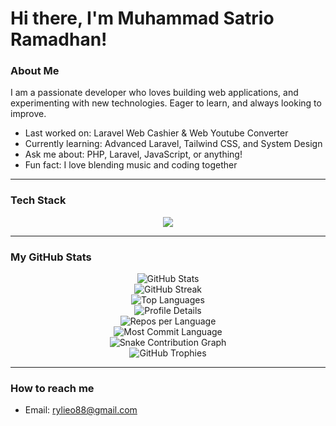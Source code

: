 # Hi there, I'm Muhammad Satrio Ramadhan!

### About Me

I am a passionate developer who loves building web applications, and experimenting with new technologies. Eager to learn, and always looking to improve.

- Last worked on: Laravel Web Cashier & Web Youtube Converter
- Currently learning: Advanced Laravel, Tailwind CSS, and System Design
- Ask me about: PHP, Laravel, JavaScript, or anything!
- Fun fact: I love blending music and coding together

---

### Tech Stack

<div align="center">
  <img src="https://skillicons.dev/icons?i=php,laravel,bootstrap,html,css,js,mysql,git,github,vscode" />
</div>

---

### My GitHub Stats

<p align="center">
    <!-- GitHub Stats -->
    <img src="https://github-readme-stats.vercel.app/api?username=rylieo&show_icons=true&theme=radical" alt="GitHub Stats" />
    <br/>
    <!-- GitHub Streak -->
    <img src="https://github-readme-streak-stats.herokuapp.com/?user=rylieo&theme=radical" alt="GitHub Streak" />
    <br/>
    <!-- Top Languages -->
    <img src="https://github-readme-stats.vercel.app/api/top-langs/?username=rylieo&layout=compact&theme=radical" alt="Top Languages" />
    <br/>
    <!-- Profile Details -->
    <img src="https://github-profile-summary-cards.vercel.app/api/cards/profile-details?username=rylieo&theme=radical" alt="Profile Details" />
    <br/>
    <!-- Repositories by Most Stars -->
    <img src="https://github-profile-summary-cards.vercel.app/api/cards/repos-per-language?username=rylieo&theme=radical" alt="Repos per Language" />
    <br/>
    <!-- Commits per Language -->
    <img src="https://github-profile-summary-cards.vercel.app/api/cards/most-commit-language?username=rylieo&theme=radical" alt="Most Commit Language" />
    <br/>
    <!-- GitHub Contributions -->
    <img src="https://raw.githubusercontent.com/rylieo/rylieo/output/github-contribution-grid-snake.svg" alt="Snake Contribution Graph" />
    <br/>
    <!-- GitHub Trophies -->
    <img src="https://github-profile-trophy.vercel.app/?username=rylieo&theme=radical&no-frame=true&margin-w=10" alt="GitHub Trophies" />
</p>


---

### How to reach me

- Email: [rylieo88@gmail.com](https://mail.google.com/mail/u/0/?view=cm&tf=1&fs=1&to=rylieo88@gmail.com)

